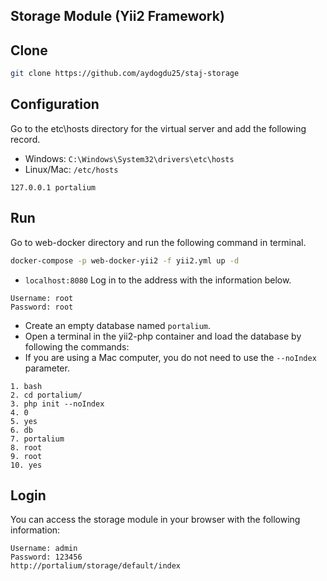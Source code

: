 ## Storage Module (Yii2 Framework)

## Clone
```bash
git clone https://github.com/aydogdu25/staj-storage
```
## Configuration
Go to the etc\hosts directory for the virtual server and add the following record.
- Windows: ``C:\Windows\System32\drivers\etc\hosts``
- Linux/Mac: ``/etc/hosts``
```
127.0.0.1 portalium
```
## Run
Go to web-docker directory and run the following command in terminal.
```bash
docker-compose -p web-docker-yii2 -f yii2.yml up -d
```
- ``localhost:8080`` Log in to the address with the information below.
```
Username: root
Password: root
```
- Create an empty database named ``portalium``.
- Open a terminal in the yii2-php container and load the database by following the commands:
- If you are using a Mac computer, you do not need to use the ``--noIndex`` parameter.
```
1. bash
2. cd portalium/
3. php init --noIndex
4. 0
5. yes
6. db
7. portalium
8. root
9. root
10. yes
```

## Login
You can access the storage module in your browser with the following information:
```
Username: admin
Password: 123456
http://portalium/storage/default/index
```

